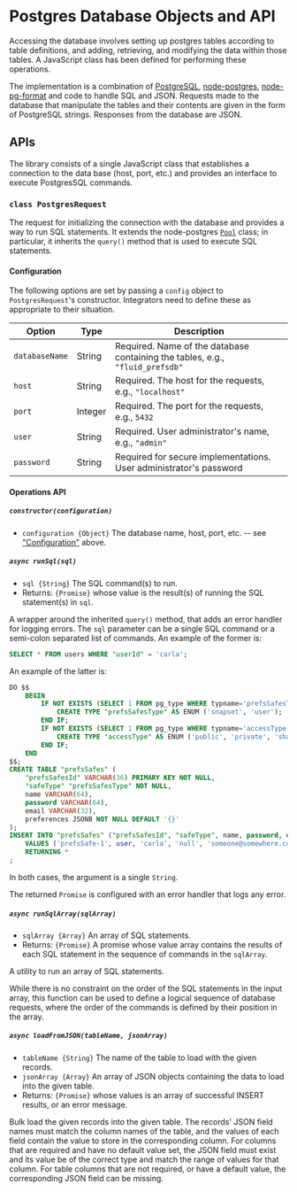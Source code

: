 # Postgres Database Objects and API

Accessing the database involves setting up postgres tables according to table
definitions, and adding, retrieving, and modifying the data within those tables.
A JavaScript class has been defined for performing these operations.

The implementation is a combination of [PostgreSQL](https://www.postgresql.org/),
[node-postgres](https://node-postgres.com/), [node-pg-format](https://github.com/datalanche/node-pg-format)
and code to handle SQL and JSON.  Requests made to the database that manipulate
the tables and their contents are given in the form of PostgreSQL strings.
Responses from the database are JSON.

## APIs

The library consists of a single JavaScript class that establishes a
connection to the data base (host, port, etc.) and provides an interface to
execute PostgresSQL commands.

### `class PostgresRequest`

The request for initializing the connection with the database and provides
a way to run SQL statements.  It extends the node-postgres [`Pool`](https://node-postgres.com/api/pool)
class; in particular, it inherits the `query()` method that is used to execute
SQL statements.

#### Configuration

The following options are set by passing a `config` object to `PostgresRequest`'s
constructor.  Integrators need to define these as appropriate to their
situation.

| Option            | Type       | Description |
| ----------------- | ---------- | ----------- |
| `databaseName`    | String     | Required. Name of the database containing the tables, e.g., `"fluid_prefsdb"` |
| `host`            | String     | Required. The host for the requests, e.g., `"localhost"` |
| `port`            | Integer    | Required. The port for the requests, e.g., `5432` |
| `user`            | String     | Required. User administrator's name, e.g., `"admin"`|
| `password`        | String     | Required for secure implementations. User administrator's password |


#### Operations API

##### `constructor(configuration)`

- `configuration {Object}` The database name, host, port, etc. -- see
["Configuration"](#Configuration) above.

##### `async runSql(sql)`

- `sql {String}` The SQL command(s) to run.
- Returns: `{Promise}` whose value is the result(s) of running the SQL
statement(s) in `sql`.

A wrapper around the inherited `query()` method, that adds an error handler
for logging errors.  The `sql` parameter can be a single SQL command or a
semi-colon separated list of commands.  An example of the former is:

``` .sql
SELECT * FROM users WHERE "userId" = 'carla';
```

An example of the latter is:

``` .sql
DO $$
    BEGIN
        IF NOT EXISTS (SELECT 1 FROM pg_type WHERE typname='prefsSafesType') THEN
            CREATE TYPE "prefsSafesType" AS ENUM ('snapset', 'user');
        END IF;
        IF NOT EXISTS (SELECT 1 FROM pg_type WHERE typname='accessType') THEN
            CREATE TYPE "accessType" AS ENUM ('public', 'private', 'shared by trusted parties');
        END IF;
    END
$$;
CREATE TABLE "prefsSafes" (
    "prefsSafesId" VARCHAR(36) PRIMARY KEY NOT NULL,
    "safeType" "prefsSafesType" NOT NULL,
    name VARCHAR(64),
    password VARCHAR(64),
    email VARCHAR(32),
    preferences JSONB NOT NULL DEFAULT '{}'
);
INSERT INTO "prefsSafes" ("prefsSafesId", "safeType", name, password, email)
    VALUES ('prefsSafe-1', user, 'carla', 'null', 'someone@somewhere.com')
    RETURNING *
;

```

In both cases, the argument is a single `String`.

The returned `Promise` is configured with an error handler that logs any error.

##### `async runSqlArray(sqlArray)`

- `sqlArray {Array}` An array of SQL statements.
- Returns: `{Promise}` A promise whose value array contains the results of
each SQL statement in the sequence of commands in the `sqlArray`.

A utility to run an array of SQL statements.

While there is no constraint on the order of the SQL statements in the input
array, this function can be used to define a logical sequence of database
requests, where the order of the commands is defined by their position in the
array.

##### `async loadFromJSON(tableName, jsonArray)`

- `tableName {String}` The name of the table to load with the given records.
- `jsonArray {Array}` An array of JSON objects containing the data to load into
the given table.
- Returns: `{Promise}` whose values is an array of successful INSERT results, or
an error message.

Bulk load the given records into the given table.  The records' JSON field
names must match the column names of the table, and the values of each field
contain the value to store in the corresponding column.  For columns that are
required and have no default value set, the JSON field must exist and its value
be of the correct type and match the range of values for that column.  For
table columns that are not required, or have a default value, the corresponding
JSON field can be missing.
